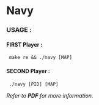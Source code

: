 # Navy
### USAGE :
#### FIRST Player :
     make re && ./navy [MAP]
#### SECOND Player : 
     ./navy [PID] [MAP]
*Refer to **PDF** for more information.*
